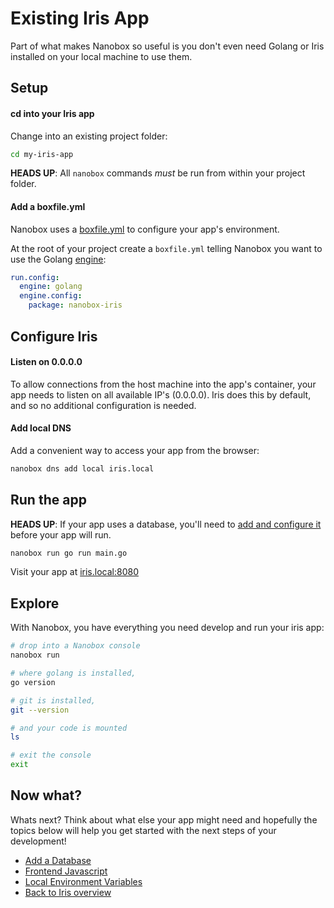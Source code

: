 # Existing Iris App
Part of what makes Nanobox so useful is you don't even need Golang or Iris installed on your local machine to use them.

## Setup

#### cd into your Iris app
Change into an existing project folder:

```bash
cd my-iris-app
```

**HEADS UP**: All `nanobox` commands *must* be run from within your project folder.

#### Add a boxfile.yml
Nanobox uses a <a href="https://docs.nanobox.io/boxfile/" target="\_blank">boxfile.yml</a> to configure your app's environment.

At the root of your project create a `boxfile.yml` telling Nanobox you want to use the Golang <a href="https://docs.nanobox.io/engines/" target="\_blank">engine</a>:

```yaml
run.config:
  engine: golang
  engine.config:
    package: nanobox-iris
```

## Configure Iris

#### Listen on 0.0.0.0
To allow connections from the host machine into the app's container, your app needs to listen on all available IP's (0.0.0.0). Iris does this by default, and so no additional configuration is needed.

#### Add local DNS
Add a convenient way to access your app from the browser:

```bash
nanobox dns add local iris.local
```

## Run the app
**HEADS UP**: If your app uses a database, you'll need to [add and configure it](/golang/iris/add-a-database) before your app will run.

```bash
nanobox run go run main.go
```

Visit your app at <a href="http://iris.local:8080" target="\_blank">iris.local:8080</a>

## Explore
With Nanobox, you have everything you need develop and run your iris app:

```bash
# drop into a Nanobox console
nanobox run

# where golang is installed,
go version

# git is installed,
git --version

# and your code is mounted
ls

# exit the console
exit
```

## Now what?
Whats next? Think about what else your app might need and hopefully the topics below will help you get started with the next steps of your development!

* [Add a Database](/golang/iris/add-a-database)
* [Frontend Javascript](/golang/iris/frontend-javascript)
* [Local Environment Variables](/golang/iris/local-evars)
* [Back to Iris overview](/golang/iris)

